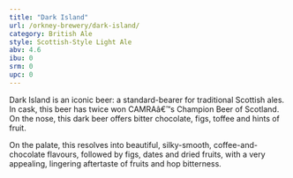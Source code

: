 ```yaml
---
title: "Dark Island"
url: /orkney-brewery/dark-island/
category: British Ale
style: Scottish-Style Light Ale
abv: 4.6
ibu: 0
srm: 0
upc: 0
---
```

Dark Island is an iconic beer: a standard-bearer for traditional Scottish ales. In cask, this beer has twice won CAMRAâ€™s Champion Beer of Scotland.
On the nose, this dark beer offers bitter chocolate, figs, toffee and hints of fruit.

On the palate, this resolves into beautiful, silky-smooth, coffee-and-chocolate flavours, followed by figs, dates and dried fruits, with a very appealing, lingering aftertaste of fruits and hop bitterness.
